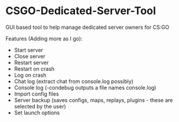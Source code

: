 # CSGO-Dedicated-Server-Tool
GUI based tool to help manage dedicated server owners for CS:GO

Features (Adding more as I go):
- Start server
- Close server
- Restart server
- Restart on crash
- Log on crash
- Chat log (extract chat from console.log possibly)
- Console log (-condebug outputs a file names console.log)
- Import config files
- Server backup (saves configs, maps, replays, plugins - these are selected by the user)
- Set launch options
